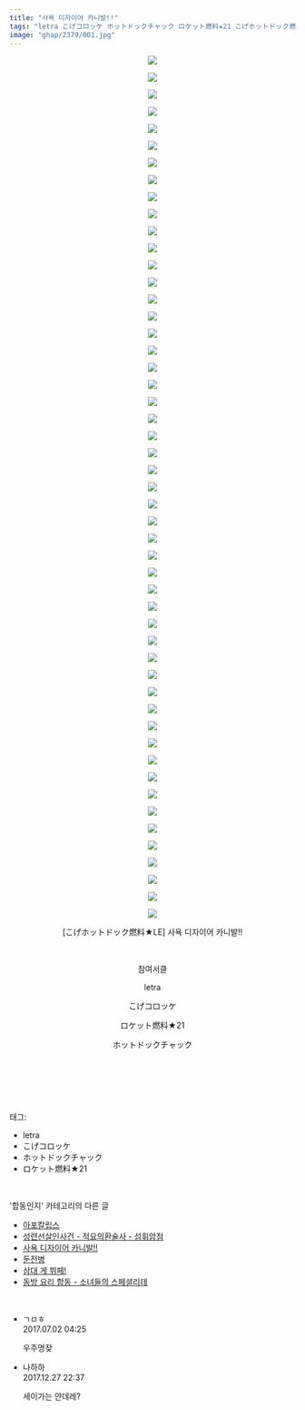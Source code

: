 ```yaml
---
title: "사욕 디자이어 카니발!!"
tags: "letra こげコロッケ ホットドックチャック ロケット燃料★21 こげホットドック燃料★LE 합동인지"
image: "ghap/2379/001.jpg"
---
```

<div class="article">
<p style="text-align: center; clear: none; float: none;"><img src="{{ site.nasurl }}/ghap/2379/001.jpg"/></p>
<p style="text-align: center; clear: none; float: none;"><img src="{{ site.nasurl }}/ghap/2379/002.jpg"/></p>
<p style="text-align: center; clear: none; float: none;"><img src="{{ site.nasurl }}/ghap/2379/003.jpg"/></p>
<p style="text-align: center; clear: none; float: none;"><img src="{{ site.nasurl }}/ghap/2379/004.jpg"/></p>
<p style="text-align: center; clear: none; float: none;"><img src="{{ site.nasurl }}/ghap/2379/005.jpg"/></p>
<p style="text-align: center; clear: none; float: none;"><img src="{{ site.nasurl }}/ghap/2379/006.jpg"/></p>
<p style="text-align: center; clear: none; float: none;"><img src="{{ site.nasurl }}/ghap/2379/007.jpg"/></p>
<p style="text-align: center; clear: none; float: none;"><img src="{{ site.nasurl }}/ghap/2379/008.jpg"/></p>
<p style="text-align: center; clear: none; float: none;"><img src="{{ site.nasurl }}/ghap/2379/009.jpg"/></p>
<p style="text-align: center; clear: none; float: none;"><img src="{{ site.nasurl }}/ghap/2379/010.jpg"/></p>
<p style="text-align: center; clear: none; float: none;"><img src="{{ site.nasurl }}/ghap/2379/011.jpg"/></p>
<p style="text-align: center; clear: none; float: none;"><img src="{{ site.nasurl }}/ghap/2379/012.jpg"/></p>
<p style="text-align: center; clear: none; float: none;"><img src="{{ site.nasurl }}/ghap/2379/013.jpg"/></p>
<p style="text-align: center; clear: none; float: none;"><img src="{{ site.nasurl }}/ghap/2379/014.jpg"/></p>
<p style="text-align: center; clear: none; float: none;"><img src="{{ site.nasurl }}/ghap/2379/015.jpg"/></p>
<p style="text-align: center; clear: none; float: none;"><img src="{{ site.nasurl }}/ghap/2379/016.jpg"/></p>
<p style="text-align: center; clear: none; float: none;"><img src="{{ site.nasurl }}/ghap/2379/017.jpg"/></p>
<p style="text-align: center; clear: none; float: none;"><img src="{{ site.nasurl }}/ghap/2379/018.jpg"/></p>
<p style="text-align: center; clear: none; float: none;"><img src="{{ site.nasurl }}/ghap/2379/019.jpg"/></p>
<p style="text-align: center; clear: none; float: none;"><img src="{{ site.nasurl }}/ghap/2379/020.jpg"/></p>
<p style="text-align: center; clear: none; float: none;"><img src="{{ site.nasurl }}/ghap/2379/021.jpg"/></p>
<p style="text-align: center; clear: none; float: none;"><img src="{{ site.nasurl }}/ghap/2379/022.jpg"/></p>
<p style="text-align: center; clear: none; float: none;"><img src="{{ site.nasurl }}/ghap/2379/023.jpg"/></p>
<p style="text-align: center; clear: none; float: none;"><img src="{{ site.nasurl }}/ghap/2379/024.jpg"/></p>
<p style="text-align: center; clear: none; float: none;"><img src="{{ site.nasurl }}/ghap/2379/025.jpg"/></p>
<p style="text-align: center; clear: none; float: none;"><img src="{{ site.nasurl }}/ghap/2379/026.jpg"/></p>
<p style="text-align: center; clear: none; float: none;"><img src="{{ site.nasurl }}/ghap/2379/027.jpg"/></p>
<p style="text-align: center; clear: none; float: none;"><img src="{{ site.nasurl }}/ghap/2379/028.jpg"/></p>
<p style="text-align: center; clear: none; float: none;"><img src="{{ site.nasurl }}/ghap/2379/029.jpg"/></p>
<p style="text-align: center; clear: none; float: none;"><img src="{{ site.nasurl }}/ghap/2379/030.jpg"/></p>
<p style="text-align: center; clear: none; float: none;"><img src="{{ site.nasurl }}/ghap/2379/031.jpg"/></p>
<p style="text-align: center; clear: none; float: none;"><img src="{{ site.nasurl }}/ghap/2379/032.jpg"/></p>
<p style="text-align: center; clear: none; float: none;"><img src="{{ site.nasurl }}/ghap/2379/033.jpg"/></p>
<p style="text-align: center; clear: none; float: none;"><img src="{{ site.nasurl }}/ghap/2379/034.jpg"/></p>
<p style="text-align: center; clear: none; float: none;"><img src="{{ site.nasurl }}/ghap/2379/035.jpg"/></p>
<p style="text-align: center; clear: none; float: none;"><img src="{{ site.nasurl }}/ghap/2379/036.jpg"/></p>
<p style="text-align: center; clear: none; float: none;"><img src="{{ site.nasurl }}/ghap/2379/037.jpg"/></p>
<p style="text-align: center; clear: none; float: none;"><img src="{{ site.nasurl }}/ghap/2379/038.jpg"/></p>
<p style="text-align: center; clear: none; float: none;"><img src="{{ site.nasurl }}/ghap/2379/039.jpg"/></p>
<p style="text-align: center; clear: none; float: none;"><img src="{{ site.nasurl }}/ghap/2379/040.jpg"/></p>
<p style="text-align: center; clear: none; float: none;"><img src="{{ site.nasurl }}/ghap/2379/041.jpg"/></p>
<p style="text-align: center; clear: none; float: none;"><img src="{{ site.nasurl }}/ghap/2379/042.jpg"/></p>
<p style="text-align: center; clear: none; float: none;"><img src="{{ site.nasurl }}/ghap/2379/043.jpg"/></p>
<p style="text-align: center; clear: none; float: none;"><img src="{{ site.nasurl }}/ghap/2379/044.jpg"/></p>
<p style="text-align: center; clear: none; float: none;"><img src="{{ site.nasurl }}/ghap/2379/045.jpg"/></p>
<p style="text-align: center; clear: none; float: none;"><img src="{{ site.nasurl }}/ghap/2379/046.jpg"/></p>
<p style="text-align: center; clear: none; float: none;"><img src="{{ site.nasurl }}/ghap/2379/047.jpg"/></p>
<p style="text-align: center; clear: none; float: none;"><img src="{{ site.nasurl }}/ghap/2379/048.jpg"/></p>
<p style="text-align: center; clear: none; float: none;"><img src="{{ site.nasurl }}/ghap/2379/049.jpg"/></p>
<p style="text-align: center; clear: none; float: none;"><img src="{{ site.nasurl }}/ghap/2379/050.jpg"/></p>
<p style="text-align: center; clear: none; float: none;"><img src="{{ site.nasurl }}/ghap/2379/051.jpg"/></p>
<p style="text-align: center; clear: none; float: none;">[こげホットドック燃料★LE] 사욕 디자이어 카니발!!</p>
<p style="text-align: center; clear: none; float: none;"><br/></p>
<p style="text-align: center; clear: none; float: none;">참여서클</p>
<p style="text-align: center; clear: none; float: none;">letra</p>
<p style="text-align: center; clear: none; float: none;">こげコロッケ</p>
<p style="text-align: center; clear: none; float: none;">ロケット燃料★21</p>
<p style="text-align: center; clear: none; float: none;">ホットドックチャック</p>
<p style="text-align: center; clear: none; float: none;"><br/></p>
<p><br/></p>
</div><br/>
<div class="tagTrail">
<p>태그: </p>
<ul>
<li>letra</li>
<li>こげコロッケ</li>
<li>ホットドックチャック</li>
<li>ロケット燃料★21</li>
</ul>
</div><br/>
<div class="another">
<p>'합동인지' 카테고리의 다른 글</p>
<ul>
<li><a href="/2016-09-30-ghap_2404">아포칼립스</a></li>
<li><a href="/2016-09-28-ghap_2381">성련선살인사건 - 적요의환술사 - 섬휘암점</a></li>
<li><a href="/2016-09-28-ghap_2379">사욕 디자이어 카니발!!</a></li>
<li><a href="/2016-09-28-ghap_2374">둔전병</a></li>
<li><a href="/2016-09-27-ghap_2369">삼대 게 뷔페!</a></li>
<li><a href="/2016-09-26-ghap_2349">동방 요리 합동 - 소녀들의 스페셜리테</a></li>
</ul>
</div><br/>
<div class="cb_module cb_fluid">
<div class="cb_wrt cb_profile">
<div class="comment">
<ul>
<li class="cb_thumb_off" id="comment15027237">
<div class="cb_comment_area">
<div class="cb_info_area">
<div class="cb_section">
<span class="cb_nick_name">ㄱㅁㅎ</span>
</div>
<div class="cb_section">
<span class="cb_date">2017.07.02 04:25 </span>
</div>
</div>
<div class="cb_dsc_comment">
<p class="cb_dsc">
											우주명잦
										</p>
</div>
</div></li>
<li class="cb_thumb_off" id="comment15161165">
<div class="cb_comment_area">
<div class="cb_info_area">
<div class="cb_section">
<span class="cb_nick_name">나하하</span>
</div>
<div class="cb_section">
<span class="cb_date">2017.12.27 22:37 </span>
</div>
</div>
<div class="cb_dsc_comment">
<p class="cb_dsc">
											세이가는 얀데레?
										</p>
</div>
</div></li>
</ul>
</div>
</div><!-- commentList close -->
</div><br/>
